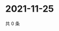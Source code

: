 # 2021-11-25

共 0 条

<!-- BEGIN WEIBO -->
<!-- 最后更新时间 Thu Nov 25 2021 04:15:29 GMT+0800 (China Standard Time) -->

<!-- END WEIBO -->
